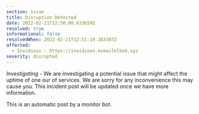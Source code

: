 ```yaml
---
section: issue
title: Disruption Detected
date: 2022-02-21T12:50:00.633659Z
resolved: true
informational: false
resolvedWhen: 2022-02-21T12:51:10.383307Z
affected:
  - Invidious - https://invidious.esmailelbob.xyz
severity: disrupted
---
```

*Investigating* - We are investigating a potential issue that might affect the uptime of one our of services. We are sorry for any inconvenience this may cause you. This incident post will be updated once we have more information.

This is an automatic post by a monitor bot.
        